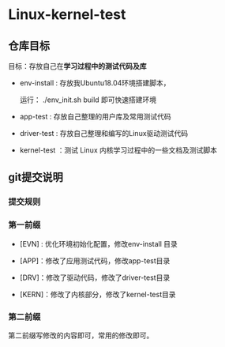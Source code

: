 # Linux-kernel-test



## 仓库目标

目标：存放自己在**学习过程中的测试代码及库**

- env-install :    存放我Ubuntu18.04环境搭建脚本，

  运行： ./env_init.sh build 即可快速搭建环境

- app-test : 存放自己整理的用户库及常用测试代码
- driver-test : 存放自己整理和编写的Linux驱动测试代码
- kernel-test ：测试 Linux 内核学习过程中的一些文档及测试脚本



## git提交说明

### 提交规则



### 第一前缀

* [EVN] :  优化环境初始化配置，修改env-install 目录

* [APP]：修改了应用测试代码，修改app-test目录
* [DRV]：修改了驱动代码，修改了driver-test目录
* [KERN]：修改了内核部分，修改了kernel-test目录



### 第二前缀

第二前缀写修改的内容即可，常用的修改即可。





